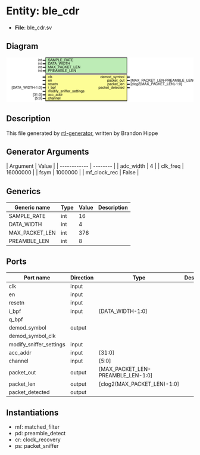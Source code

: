 
# Entity: ble_cdr 
- **File**: ble_cdr.sv

## Diagram
![Diagram](ble_cdr.svg "Diagram")
## Description

This file generated by [rtl-generator](https://github.com/brandonhippe/rtl-generator.git), written by Brandon Hippe

## Generator Arguments

|   Argument   |  Value   | | ------------ | -------- | |  adc_width   |    4     | |   clk_freq   | 16000000 | |     fsym     | 1000000  | | mf_clock_rec |  False   | 
## Generics

| Generic name   | Type | Value | Description |
| -------------- | ---- | ----- | ----------- |
| SAMPLE_RATE    | int  | 16    |             |
| DATA_WIDTH     | int  | 4     |             |
| MAX_PACKET_LEN | int  | 376   |             |
| PREAMBLE_LEN   | int  | 8     |             |

## Ports

| Port name               | Direction | Type                              | Description |
| ----------------------- | --------- | --------------------------------- | ----------- |
| clk                     | input     |                                   |             |
| en                      | input     |                                   |             |
| resetn                  | input     |                                   |             |
| i_bpf                   | input     | [DATA_WIDTH-1:0]                  |             |
| q_bpf                   |           |                                   |             |
| demod_symbol            | output    |                                   |             |
| demod_symbol_clk        |           |                                   |             |
| modify_sniffer_settings | input     |                                   |             |
| acc_addr                | input     | [31:0]                            |             |
| channel                 | input     | [5:0]                             |             |
| packet_out              | output    | [MAX_PACKET_LEN-PREAMBLE_LEN-1:0] |             |
| packet_len              | output    | [clog2(MAX_PACKET_LEN)-1:0]       |             |
| packet_detected         | output    |                                   |             |

## Instantiations

- mf: matched_filter
- pd: preamble_detect
- cr: clock_recovery
- ps: packet_sniffer
